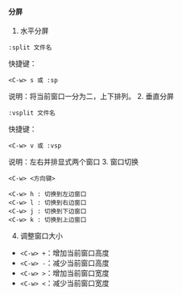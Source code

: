 #### 分屏
1. 水平分屏
```vim
:split 文件名
```
快捷键：
```vim
<C-w> s 或 :sp
```
说明：将当前窗口一分为二，上下排列。
2. 垂直分屏
```vim
:vsplit 文件名
```
快捷键：
```vim
<C-w> v 或 :vsp
```
说明：左右并排显式两个窗口
3. 窗口切换
```vim
<C-w> <方向键>

<C-w> h : 切换到左边窗口
<C-w> l : 切换到右边窗口
<C-w> j : 切换到下边窗口
<C-w> k : 切换到上边窗口
```

4. 调整窗口大小
- `<C-w> +`：增加当前窗口高度
- `<C-w> -`：减少当前窗口高度
- `<C-w> >`：增加当前窗口宽度
- `<C-w> <`：减少当前窗口宽度